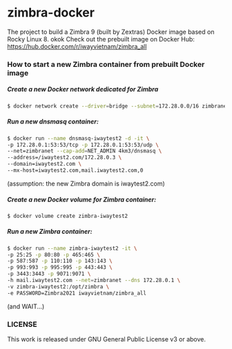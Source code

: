 # zimbra-docker
The project to build a Zimbra 9 (built by Zextras) Docker image based on Rocky Linux 8.
okok
Check out the prebuilt image on Docker Hub: https://hub.docker.com/r/iwayvietnam/zimbra_all

### How to start a new Zimbra container from prebuilt Docker image
##### Create a new Docker network dedicated for Zimbra
```bash
$ docker network create --driver=bridge --subnet=172.28.0.0/16 zimbranet
```
##### Run a new dnsmasq container:
```bash
$ docker run --name dnsmasq-iwaytest2 -d -it \
-p 172.28.0.1:53:53/tcp -p 172.28.0.1:53:53/udp \
--net=zimbranet --cap-add=NET_ADMIN 4km3/dnsmasq \
--address=/iwaytest2.com/172.28.0.3 \
--domain=iwaytest2.com \
--mx-host=iwaytest2.com,mail.iwaytest2.com,0
```
(assumption: the new Zimbra domain is iwaytest2.com)
##### Create a new Docker volume for Zimbra container:
```bash
$ docker volume create zimbra-iwaytest2
```
##### Run a new Zimbra container:
```bash
$ docker run --name zimbra-iwaytest2 -it \
-p 25:25 -p 80:80 -p 465:465 \
-p 587:587 -p 110:110 -p 143:143 \
-p 993:993 -p 995:995 -p 443:443 \
-p 3443:3443 -p 9071:9071 \
-h mail.iwaytest2.com --net=zimbranet --dns 172.28.0.1 \
-v zimbra-iwaytest2:/opt/zimbra \
-e PASSWORD=Zimbra2021 iwayvietnam/zimbra_all
```
(and WAIT...)

### LICENSE
This work is released under GNU General Public License v3 or above.
